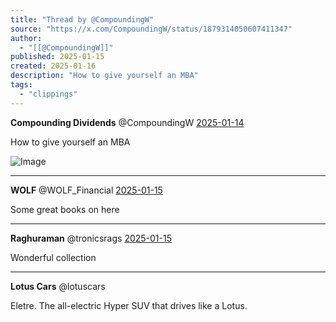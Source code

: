 ```yaml
---
title: "Thread by @CompoundingW"
source: "https://x.com/CompoundingW/status/1879314050607411347"
author:
  - "[[@CompoundingW]]"
published: 2025-01-15
created: 2025-01-16
description: "How to give yourself an MBA"
tags:
  - "clippings"
---
```

**Compounding Dividends** @CompoundingW [2025-01-14](https://x.com/CompoundingW/status/1879314050607411347)

How to give yourself an MBA

![Image](https://pbs.twimg.com/media/GhEL2DIXcAE1mMw?format=jpg&name=large)

---

**WOLF** @WOLF\_Financial [2025-01-15](https://x.com/WOLF_Financial/status/1879432876607078689)

Some great books on here

---

**Raghuraman** @tronicsrags [2025-01-15](https://x.com/tronicsrags/status/1879414934012063965)

Wonderful collection

---

**Lotus Cars** @lotuscars

Eletre. The all-electric Hyper SUV that drives like a Lotus.